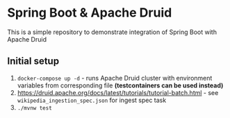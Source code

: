 # Spring Boot & Apache Druid
This is a simple repository to demonstrate integration of Spring Boot with Apache Druid

## Initial setup
1. ``docker-compose up -d`` - runs Apache Druid cluster with environment variables from corresponding file **(testcontainers can be used instead)**
2. https://druid.apache.org/docs/latest/tutorials/tutorial-batch.html - see ``wikipedia_ingestion_spec.json`` for ingest spec task
3. ``./mvnw test``